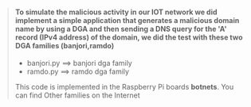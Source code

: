 > #### To simulate the malicious activity in our IOT network we did implement a simple application that generates a malicious domain name by using a DGA and then sending a DNS query for the 'A' record (IPv4 address) of the  domain, we did the test with these two DGA families (banjori,ramdo)
>
> - banjori.py ==> banjori dga family 
> - ramdo.py ==> ramdo dga family
>
>  This code is implemented in the Raspberry Pi boards **botnets**.
You can find Other families on the Internet
